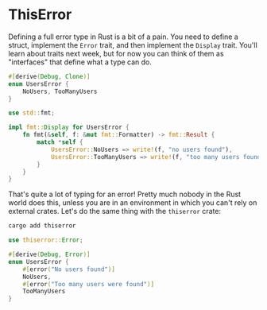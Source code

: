# ThisError

Defining a full error type in Rust is a bit of a pain. You need to define a struct, implement the `Error` trait, and then implement the `Display` trait. You'll learn about traits next week, but for now you can think of them as "interfaces" that define what a type can do.

```rust
#[derive(Debug, Clone)]
enum UsersError {
    NoUsers, TooManyUsers
}

use std::fmt;

impl fmt::Display for UsersError {
    fn fmt(&self, f: &mut fmt::Formatter) -> fmt::Result {
        match *self {
            UsersError::NoUsers => write!(f, "no users found"),
            UsersError::TooManyUsers => write!(f, "too many users found"),
        }
    }
}
```

That's quite a lot of typing for an error! Pretty much nobody in the Rust world does this, unless you are in an environment in which you can't rely on external crates. Let's do the same thing with the `thiserror` crate:

```bash
cargo add thiserror
```

```rust
use thiserror::Error;

#[derive(Debug, Error)]
enum UsersError {
    #[error("No users found")]
    NoUsers, 
    #[error("Too many users were found")]
    TooManyUsers
}
```